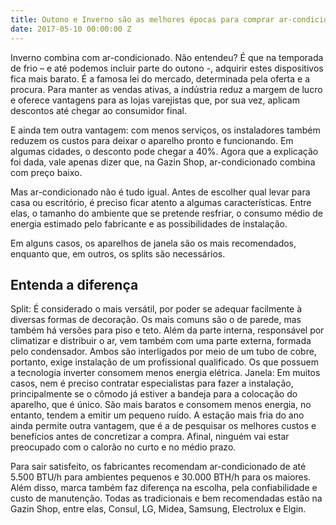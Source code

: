 ```yaml
---
title: Outono e Inverno são as melhores épocas para comprar ar-condicionado
date: 2017-05-10 00:00:00 Z
---
```


Inverno combina com ar-condicionado. Não entendeu? É que na temporada de frio – e até podemos incluir parte do outono -, adquirir estes dispositivos fica mais barato. É a famosa lei do mercado, determinada pela oferta e a procura. Para manter as vendas ativas, a indústria reduz a margem de lucro e oferece vantagens para as lojas varejistas que, por sua vez, aplicam descontos até chegar ao consumidor final.

E ainda tem outra vantagem: com menos serviços, os instaladores também reduzem os custos para deixar o aparelho pronto e funcionando. Em algumas cidades, o desconto pode chegar a 40%. Agora que a explicação foi dada, vale apenas dizer que, na Gazin Shop, ar-condicionado combina com preço baixo.

Mas ar-condicionado não é tudo igual. Antes de escolher qual levar para casa ou escritório, é preciso ficar atento a algumas características. Entre elas, o tamanho do ambiente que se pretende resfriar, o consumo médio de energia estimado pelo fabricante e as possibilidades de instalação.

Em alguns casos, os aparelhos de janela são os mais recomendados, enquanto que, em outros, os splits são necessários.

## Entenda a diferença

Split: É considerado o mais versátil, por poder se adequar facilmente à diversas formas de decoração. Os mais comuns são o de parede, mas também há versões para piso e teto. Além da parte interna, responsável por climatizar e distribuir o ar, vem também com uma parte externa, formada pelo condensador. Ambos são interligados por meio de um tubo de cobre, portanto, exige instalação de um profissional qualificado. Os que possuem a tecnologia inverter consomem menos energia elétrica.
Janela: Em muitos casos, nem é preciso contratar especialistas para fazer a instalação, principalmente se o cômodo já estiver a bandeja para a colocação do aparelho, que é único. São mais baratos e consomem menos energia, no entanto, tendem a emitir um pequeno ruído.
A estação mais fria do ano ainda permite outra vantagem, que é a de pesquisar os melhores custos e benefícios antes de concretizar a compra. Afinal, ninguém vai estar preocupado com o calorão no curto e no médio prazo.

Para sair satisfeito, os fabricantes recomendam ar-condicionado de até 5.500 BTU/h para ambientes pequenos e 30.000 BTH/h para os maiores. Além disso, marca também faz diferença na escolha, pela confiabilidade e custo de manutenção. Todas as tradicionais e bem recomendadas estão na Gazin Shop, entre elas, Consul, LG, Midea, Samsung, Electrolux e Elgin.

 